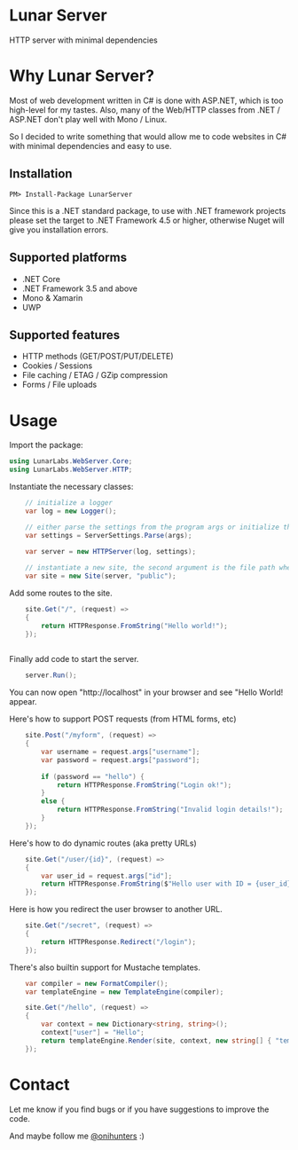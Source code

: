 # Lunar Server
HTTP server with minimal dependencies 

# Why Lunar Server?
Most of web development written in C# is done with ASP.NET, which is too high-level for my tastes.
Also, many of the Web/HTTP classes from .NET / ASP.NET don't play well with Mono / Linux.


So I decided to write something that would allow me to code websites in C# with minimal dependencies and easy to use.

## Installation

    PM> Install-Package LunarServer

Since this is a .NET standard package, to use with .NET framework projects please set the target to .NET Framework 4.5 or higher, otherwise Nuget will give you installation errors.

## Supported platforms

- .NET Core
- .NET Framework 3.5 and above
- Mono & Xamarin
- UWP

## Supported features

- HTTP methods (GET/POST/PUT/DELETE)
- Cookies / Sessions
- File caching / ETAG / GZip compression
- Forms / File uploads

# Usage

Import the package:

```c#
using LunarLabs.WebServer.Core;
using LunarLabs.WebServer.HTTP;
```

Instantiate the necessary classes:

```c#
	// initialize a logger
	var log = new Logger();

	// either parse the settings from the program args or initialize them manually
	var settings = ServerSettings.Parse(args);

	var server = new HTTPServer(log, settings);
	
	// instantiate a new site, the second argument is the file path where the public site contents will be found
	var site = new Site(server, "public");
```

Add some routes to the site.

```c#
	site.Get("/", (request) =>
	{
		return HTTPResponse.FromString("Hello world!");
	});
	
```

Finally add code to start the server.
```c#
	server.Run();
```

You can now open "http://localhost" in your browser and see "Hello World! appear.

Here's how to support POST requests (from HTML forms, etc)
```c#
	site.Post("/myform", (request) =>
	{		
		var username = request.args["username"];
		var password = request.args["password"];
		
		if (password == "hello") {
			return HTTPResponse.FromString("Login ok!");
		}
		else {
			return HTTPResponse.FromString("Invalid login details!");
		}		
	});	
```

Here's how to do dynamic routes (aka pretty URLs)
```c#
	site.Get("/user/{id}", (request) =>
	{		
		var user_id = request.args["id"];
		return HTTPResponse.FromString($"Hello user with ID = {user_id}!");
	});	
```

Here is how you redirect the user browser to another URL.
```c#
	site.Get("/secret", (request) =>
	{				
		return HTTPResponse.Redirect("/login");
	});	
```

There's also builtin support for Mustache templates.
```c#
	var compiler = new FormatCompiler();
	var templateEngine = new TemplateEngine(compiler);

	site.Get("/hello", (request) =>
	{				
		var context = new Dictionary<string, string>();
		context["user"] = "Hello";
		return templateEngine.Render(site, context, new string[] { "templateFile" });
	});	
```
	
# Contact

Let me know if you find bugs or if you have suggestions to improve the code.

And maybe follow me [@onihunters](https://twitter.com/onihunters) :)